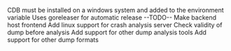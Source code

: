CDB must be installed on a windows system and added to the environment variable
Uses goreleaser for automatic release
--TODO--
Make backend host frontend
Add linux support for crash analysis server
Check validity of dump before analysis
Add support for other dump analysis tools
Add support for other dump formats
